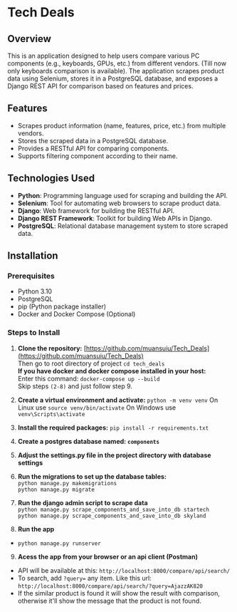 
# Tech Deals

## Overview

This is an application designed to help users compare various PC components (e.g., keyboards, GPUs, etc.) from different vendors. (Till now only keyboards comparison is available). 
 The application scrapes product data using Selenium, stores it in a PostgreSQL database, and exposes a Django REST API for comparison based on features and prices.

## Features

- Scrapes product information (name, features, price, etc.) from multiple vendors.
- Stores the scraped data in a PostgreSQL database.
- Provides a RESTful API for comparing components.
- Supports filtering component according to their name.

## Technologies Used

- **Python**: Programming language used for scraping and building the API.
- **Selenium**: Tool for automating web browsers to scrape product data.
- **Django**: Web framework for building the RESTful API.
- **Django REST Framework**: Toolkit for building Web APIs in Django.
- **PostgreSQL**: Relational database management system to store scraped data.

## Installation

### Prerequisites

- Python 3.10
- PostgreSQL
- pip (Python package installer)
- Docker and Docker Compose (Optional)

### Steps to Install

 1.  **Clone the repository:**
    [https://github.com/muansuiu/Tech_Deals](https://github.com/muansuiu/Tech_Deals) \
   Then go to root directory of project `cd tech_deals`\
  **If you have docker and docker compose installed in your host:** \
    Enter this command: ``docker-compose up --build`` \
    Skip steps `(2-8)` and just follow step 9.
 2. **Create a virtual environment and activate:**
`python -m venv venv`
On Linux use `source venv/bin/activate`
On Windows use `venv\Scripts\activate`
 
 3. **Install the required packages:**
`pip install -r requirements.txt`

 4. **Create a postgres database named: `components`**
 5. **Adjust the settings.py file in the project directory with database settings**
 6. **Run the migrations to set up the database tables:** \
`python manage.py makemigrations` \
`python manage.py migrate`
 7. **Run the django admin script to scrape data** \
``python manage.py scrape_components_and_save_into_db startech`` \
``python manage.py scrape_components_and_save_into_db skyland``
 8. **Run the app**
- ``python manage.py runserver``
 9. **Acess the app from your browser or an api client (Postman)**
- API will be available at this: `http://localhost:8000/compare/api/search/`
- To search, add `?query=` any item. Like this url: `http://localhost:8000/compare/api/search/?query=AjazzAK820`
- If the similar product is found it will show the result with comparison, otherwise it'll show the message that the product is not found.
